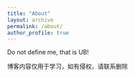 ```yaml
---
title: "About"
layout: archive
permalink: /about/
author_profile: true
---
```


Do not define me, that is UB!

博客内容仅用于学习，如有侵权，请联系删除    
